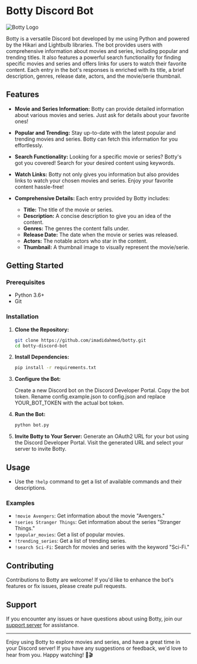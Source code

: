 # Botty Discord Bot
![Botty Logo](istockphoto-1216213348-612x612.jpg)

Botty is a versatile Discord bot developed by me using Python and powered by the Hikari and Lightbulb libraries. The bot provides users with comprehensive information about movies and series, including popular and trending titles. It also features a powerful search functionality for finding specific movies and series and offers links for users to watch their favorite content. Each entry in the bot's responses is enriched with its title, a brief description, genres, release date, actors, and the movie/serie thumbnail.

## Features

- **Movie and Series Information:** Botty can provide detailed information about various movies and series. Just ask for details about your favorite ones!

- **Popular and Trending:** Stay up-to-date with the latest popular and trending movies and series. Botty can fetch this information for you effortlessly.

- **Search Functionality:** Looking for a specific movie or series? Botty's got you covered! Search for your desired content using keywords.

- **Watch Links:** Botty not only gives you information but also provides links to watch your chosen movies and series. Enjoy your favorite content hassle-free!

- **Comprehensive Details:** Each entry provided by Botty includes:
  - **Title:** The title of the movie or series.
  - **Description:** A concise description to give you an idea of the content.
  - **Genres:** The genres the content falls under.
  - **Release Date:** The date when the movie or series was released.
  - **Actors:** The notable actors who star in the content.
  - **Thumbnail:** A thumbnail image to visually represent the movie/serie.

## Getting Started

### Prerequisites

- Python 3.6+
- Git

### Installation

1. **Clone the Repository:**

   ```bash
   git clone https://github.com/imadidahmed/botty.git
   cd botty-discord-bot

2. **Install Dependencies:**

    ```bash
    pip install -r requirements.txt

3. **Configure the Bot:**

    Create a new Discord bot on the Discord Developer Portal.
    Copy the bot token.
    Rename config.example.json to config.json and replace YOUR_BOT_TOKEN with the actual bot token.

4. **Run the Bot:**

    ```bash
    python bot.py

5. **Invite Botty to Your Server:**
    Generate an OAuth2 URL for your bot using the Discord Developer Portal.
    Visit the generated URL and select your server to invite Botty.

## Usage

- Use the `!help` command to get a list of available commands and their descriptions.

### Examples

- `!movie Avengers`: Get information about the movie "Avengers."
- `!series Stranger Things`: Get information about the series "Stranger Things."
- `!popular_movies`: Get a list of popular movies.
- `!trending_series`: Get a list of trending series.
- `!search Sci-Fi`: Search for movies and series with the keyword "Sci-Fi."

## Contributing

Contributions to Botty are welcome! If you'd like to enhance the bot's features or fix issues, please create pull requests.

## Support

If you encounter any issues or have questions about using Botty, join our [support server](https://discord.gg/botty-support) for assistance.

---

Enjoy using Botty to explore movies and series, and have a great time in your Discord server! If you have any suggestions or feedback, we'd love to hear from you. Happy watching! 🍿🎬
